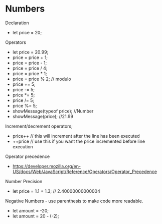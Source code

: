 # Numbers

Declaration

- let price = 20;

Operators

- let price = 20.99;
- price = price + 1;
- price = price - 1;
- price = price / 4;
- price = price \* 1;
- price = price % 2; // modulo
- price += 5;
- price -= 5;
- price \*= 5;
- price /= 5;
- price %= 5;
- showMessage(typeof price); //Number
- showMessage(price); //21.99

Increment/decrement operators;

- price++ // this will increment after the line has been executed
- ++price // use this if you want the price incremented before line execution

Operator precedence

- https://developer.mozilla.org/en-US/docs/Web/JavaScript/Reference/Operators/Operator_Precedence

Number Precision

- let price = 1.1 + 1.3; // 2.40000000000004

Negative Numbers - use parenthesis to make code more readable.

- let amount = -20;
- let amount = 20 - (-2);
